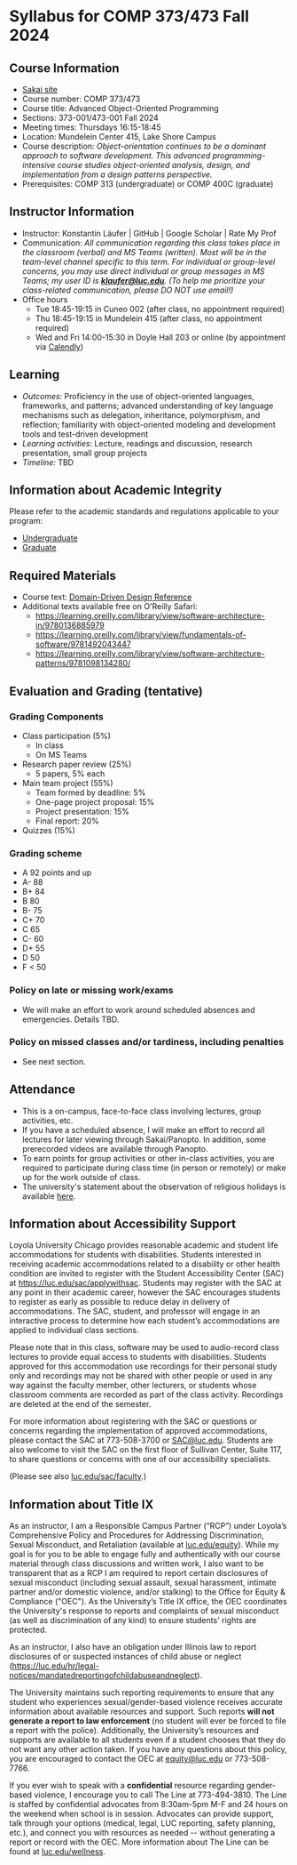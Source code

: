 # Syllabus for COMP 373/473 Fall 2024

## Course Information

- [Sakai site](https://sakai.luc.edu/portal/site/COMP_373_001_6519_1246)
- Course number: COMP 373/473
- Course title: Advanced Object-Oriented Programming
- Sections: 373-001/473-001 Fall 2024
- Meeting times: Thursdays 16:15-18:45
- Location: Mundelein Center 415, Lake Shore Campus
- Course description: *Object-orientation continues to be a dominant approach to software development. This advanced programming-intensive course studies object-oriented analysis, design, and implementation from a design patterns perspective.*
- Prerequisites: COMP 313 (undergraduate) or COMP 400C (graduate)

## Instructor Information

- Instructor: Konstantin Läufer | GitHub | Google Scholar | Rate My Prof
- Communication: *All communication regarding this class takes place in the classroom (verbal) and MS Teams (written). Most will be in the team-level channel specific to this term. For individual or group-level concerns, you may use direct individual or group messages in MS Teams; my user ID is **klaufer@luc.edu**. (To help me prioritize your class-related communication, please DO NOT use email!)*
- Office hours
  - Tue 18:45-19:15 in Cuneo 002 (after class, no appointment required)
  - Thu 18:45-19:15 in Mundelein 415 (after class, no appointment required)
  - Wed and Fri 14:00-15:30 in Doyle Hall 203 or online (by appointment via [Calendly](https://calendly.com/laufer))

## Learning

- *Outcomes:* Proficiency in the use of object-oriented languages, frameworks, and patterns; advanced understanding of key language mechanisms such as delegation, inheritance, polymorphism, and reflection; familiarity with object-oriented modeling and development tools and test-driven development  
- *Learning activities*: Lecture, readings and discussion, research presentation, small group projects
- *Timeline:* TBD

## Information about Academic Integrity

Please refer to the academic standards and regulations applicable to your program:

- [Undergraduate](https://catalog.luc.edu/academic-standards-regulations/undergraduate/)
- [Graduate](https://catalog.luc.edu/academic-standards-regulations/graduate-professional/)

## Required Materials

- Course text: [Domain-Driven Design Reference](https://www.domainlanguage.com/wp-content/uploads/2016/05/DDD_Reference_2015-03.pdf)
- Additional texts available free on O'Reilly Safari:
  - https://learning.oreilly.com/library/view/software-architecture-in/9780136885979
  - https://learning.oreilly.com/library/view/fundamentals-of-software/9781492043447
  - https://learning.oreilly.com/library/view/software-architecture-patterns/9781098134280/

## Evaluation and Grading (tentative)

### Grading Components

- Class participation (5%)
  - In class
  - On MS Teams
- Research paper review (25%)
  - 5 papers, 5% each
- Main team project (55%)
  - Team formed by deadline: 5%
  - One-page project proposal: 15%
  - Project presentation: 15%
  - Final report: 20%
- Quizzes (15%)

### Grading scheme

- A 92 points and up
- A- 88
- B+ 84
- B 80
- B- 75
- C+ 70
- C 65
- C- 60
- D+ 55
- D 50
- F < 50

### Policy on late or missing work/exams

- We will make an effort to work around scheduled absences and emergencies. Details TBD.

### Policy on missed classes and/or tardiness, including penalties

- See next section.

## Attendance

- This is a on-campus, face-to-face class involving lectures, group activities, etc.
- If you have a scheduled absence, I will make an effort to record all lectures for later viewing through Sakai/Panopto. In addition, some prerecorded videos are available through Panopto.
- To earn points for group activities or other in-class activities, you are required to participate during class time (in person or remotely) or make up for the work outside of class.
- The university's statement about the observation of religious holidays is available [here](https://www.luc.edu/academicaffairs/homenews/honoringstudentreligiousobservances.shtml).

## Information about Accessibility Support

Loyola University Chicago provides reasonable academic and student life accommodations for students with disabilities. Students interested in receiving academic accommodations related to a disability or other health condition are invited to register with the Student Accessibility Center (SAC) at https://luc.edu/sac/applywithsac. Students may register with the SAC at any point in their academic career, however the SAC encourages students to register as early as possible to reduce delay in delivery of accommodations. The SAC, student, and professor will engage in an interactive process to determine how each student’s accommodations are applied to individual class sections. 

Please note that in this class, software may be used to audio-record class lectures to provide equal access to students with disabilities. Students approved for this accommodation use recordings for their personal study only and recordings may not be shared with other people or used in any way against the faculty member, other lecturers, or students whose classroom comments are recorded as part of the class activity. Recordings are deleted at the end of the semester.  

For more information about registering with the SAC or questions or concerns regarding the implementation of approved accommodations, please contact the SAC at 773-508-3700 or SAC@luc.edu.  Students are also welcome to visit the SAC on the first floor of Sullivan Center, Suite 117, to share questions or concerns with one of our accessibility specialists. 

(Please see also [luc.edu/sac/faculty](https://luc.edu/sac/faculty/).)

## Information about Title IX

As an instructor, I am a Responsible Campus Partner (“RCP”) under Loyola’s Comprehensive Policy and Procedures for Addressing Discrimination, Sexual Misconduct, and Retaliation (available at [luc.edu/equity](https://luc.edu/equity)). While my goal is for you to be able to engage fully and authentically with our course material through class discussions and written work, I also want to be transparent that as a RCP I am required to report certain disclosures of sexual misconduct (including sexual assault, sexual harassment, intimate partner and/or domestic violence, and/or stalking) to the Office for Equity & Compliance ("OEC"). As the University’s Title IX office, the OEC coordinates the University's response to reports and complaints of sexual misconduct (as well as discrimination of any kind) to ensure students' rights are protected.

As an instructor, I also have an obligation under Illinois law to report disclosures of or suspected instances of child abuse or neglect (https://luc.edu/hr/legal-notices/mandatedreportingofchildabuseandneglect).

The University maintains such reporting requirements to ensure that any student who experiences sexual/gender-based violence receives accurate information about available resources and support. Such reports **will not generate a report to law enforcement** (no student will ever be forced to file a report with the police). Additionally, the University’s resources and supports are available to all students even if a student chooses that they do not want any other action taken. If you have any questions about this policy, you are encouraged to contact the OEC at equity@luc.edu or 773-508-7766. 

If you ever wish to speak with a **confidential** resource regarding gender-based violence, I encourage you to call The Line at 773-494-3810. The Line is staffed by confidential advocates from 8:30am-5pm M-F and 24 hours on the weekend when school is in session. Advocates can provide support, talk through your options (medical, legal, LUC reporting, safety planning, etc.), and connect you with resources as needed -- without generating a report or record with the OEC. More information about The Line can be found at [luc.edu/wellness](https://luc.edu/wellness).

